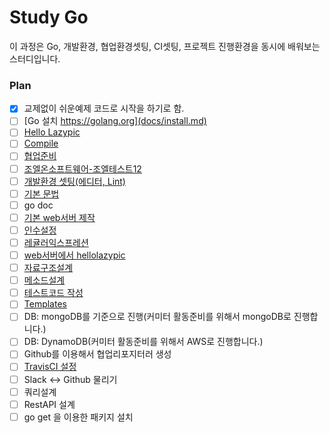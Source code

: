 # Study Go

이 과정은 Go, 개발환경, 협업환경셋팅, CI셋팅, 프로젝트 진행환경을 동시에 배워보는 스터디입니다.

### Plan
- [x] 교제없이 쉬운예제 코드로 시작을 하기로 함.
- [ ] [Go 설치 https://golang.org](docs/install.md)
- [ ] [Hello Lazypic](docs/hellolazypic.md)
- [ ] [Compile](docs/compile.md)
- [ ] [협업준비](docs/collaboration.md)
- [ ] [조엘온소프트웨어-조엘테스트12](docs/joel_test.md)
- [ ] [개발환경 셋팅(에디터, Lint)](docs/devenv.md)
- [ ] [기본 문법](docs/basic.md)
- [ ] go doc
- [ ] [기본 web서버 제작](docs/webserver.md)
- [ ] [인수설정](docs/flag.md)
- [ ] [레귤러익스프레션](docs/regex.md)
- [ ] [web서버에서 hellolazypic](docs/webserver_lazypic.md)
- [ ] [자료구조설계](docs/struct.md)
- [ ] [메소드설계](docs/method.md)
- [ ] [테스트코드 작성](docs/testcode.md)
- [ ] [Templates](docs/template.md)
- [ ] DB: mongoDB를 기준으로 진행(커미터 활동준비를 위해서 mongoDB로 진행합니다.)
- [ ] DB: DynamoDB(커미터 활동준비를 위해서 AWS로 진행합니다.)
- [ ] Github를 이용해서 협업리포지터러 생성
- [ ] [TravisCI 설정](docs/travisci.md)
- [ ] Slack <-> Github 물리기
- [ ] 쿼리설계
- [ ] RestAPI 설계
- [ ] go get 을 이용한 패키지 설치